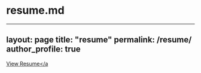 # resume.md
---
layout: page
title: "resume"
permalink: /resume/
author_profile: true
--- 
<a href="{{ site.baseurl }}/assets/resume.pdf" target="_blank">View Resume</a
